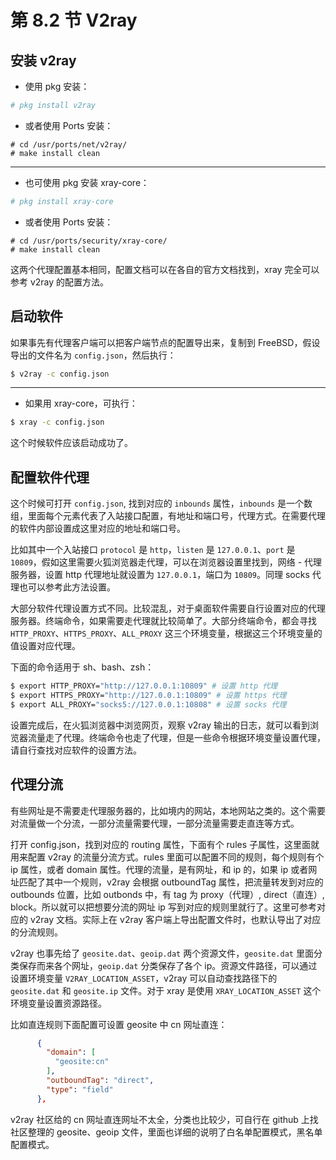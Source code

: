 # 第 8.2 节 V2ray

## 安装 v2ray

- 使用 pkg 安装：

```sh
# pkg install v2ray
```

- 或者使用 Ports 安装：

```
# cd /usr/ports/net/v2ray/
# make install clean
```

---

- 也可使用 pkg 安装 xray-core：

```sh
# pkg install xray-core
```

- 或者使用 Ports 安装：

```
# cd /usr/ports/security/xray-core/ 
# make install clean
```

这两个代理配置基本相同，配置文档可以在各自的官方文档找到，xray 完全可以参考 v2ray 的配置方法。

## 启动软件

如果事先有代理客户端可以把客户端节点的配置导出来，复制到 FreeBSD，假设导出的文件名为 `config.json`，然后执行：

```sh
$ v2ray -c config.json
```

---

- 如果用 xray-core，可执行：

```sh
$ xray -c config.json
```

这个时候软件应该启动成功了。

## 配置软件代理

这个时候可打开 `config.json`, 找到对应的 `inbounds` 属性，`inbounds` 是一个数组，里面每个元素代表了入站接口配置，有地址和端口号，代理方式。在需要代理的软件内部设置成这里对应的地址和端口号。

比如其中一个入站接口 `protocol` 是 `http`，`listen` 是 `127.0.0.1`、`port` 是 `10809`，假如这里需要火狐浏览器走代理，可以在浏览器设置里找到，网络 - 代理服务器，设置 http 代理地址就设置为 `127.0.0.1`，端口为 `10809`。同理 socks 代理也可以参考此方法设置。

大部分软件代理设置方式不同。比较混乱，对于桌面软件需要自行设置对应的代理服务器。终端命令，如果需要走代理就比较简单了。大部分终端命令，都会寻找 `HTTP_PROXY`、`HTTPS_PROXY`、`ALL_PROXY` 这三个环境变量，根据这三个环境变量的值设置对应代理。

下面的命令适用于 sh、bash、zsh：

```sh
$ export HTTP_PROXY="http://127.0.0.1:10809" # 设置 http 代理
$ export HTTPS_PROXY="http://127.0.0.1:10809" # 设置 https 代理
$ export ALL_PROXY="socks5://127.0.0.1:10808" # 设置 socks 代理
```

设置完成后，在火狐浏览器中浏览网页，观察 v2ray 输出的日志，就可以看到浏览器流量走了代理。终端命令也走了代理，但是一些命令根据环境变量设置代理，请自行查找对应软件的设置方法。

## 代理分流

有些网址是不需要走代理服务器的，比如境内的网站，本地网站之类的。这个需要对流量做一个分流，一部分流量需要代理，一部分流量需要走直连等方式。

打开 config.json，找到对应的 routing 属性，下面有个 rules 子属性，这里面就用来配置 v2ray 的流量分流方式。rules 里面可以配置不同的规则，每个规则有个 ip 属性，或者 domain 属性。代理的流量，是有网址，和 ip 的，如果 ip 或者网址匹配了其中一个规则，v2ray 会根据 outboundTag 属性，把流量转发到对应的 outbounds 位置，比如 outbonds 中，有 tag 为 proxy（代理）, direct（直连）, block。所以就可以把想要分流的网址 ip 写到对应的规则里就行了。这里可参考对应的 v2ray 文档。实际上在 v2ray 客户端上导出配置文件时，也默认导出了对应的分流规则。

v2ray 也事先给了 `geosite.dat`、`geoip.dat` 两个资源文件，`geosite.dat` 里面分类保存而来各个网址，`geoip.dat` 分类保存了各个 ip。资源文件路径，可以通过设置环境变量 `V2RAY_LOCATION_ASSET`，v2ray 可以自动查找路径下的 `geosite.dat` 和 `geosite.ip` 文件。对于 xray 是使用 `XRAY_LOCATION_ASSET` 这个环境变量设置资源路径。

比如直连规则下面配置可设置 geosite 中 cn 网址直连：

```json
      {
        "domain": [
          "geosite:cn"
        ],
        "outboundTag": "direct",
        "type": "field"
      },
```

v2ray 社区给的 cn 网址直连网址不太全，分类也比较少，可自行在 github 上找社区整理的 geosite、geoip 文件，里面也详细的说明了白名单配置模式，黑名单配置模式。
